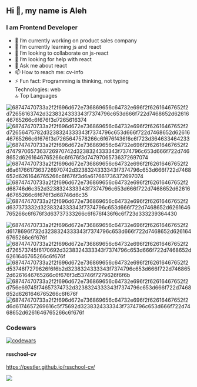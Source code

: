 ## Hi 👋, my name is Aleh
### I am Frontend Developer
- 🔭 I’m currently working on product sales company
- 🌱 I’m currently learning  js and react
- 👯 I’m looking to collaborate on js-react
- 🤔 I’m looking for help with react
- 💬 Ask me about react
- 📫 How to reach me: cv-info
- ⚡ Fun fact: Programming is thinking, not typing  
  Technologies: web  
🔝 Top Languages

![68747470733a2f2f696d672e736869656c64732e696f2f62616467652f2d72656163742d3238324333343f7374796c653d666f722d7468652d6261646765266c6f676f3d7265616374](https://user-images.githubusercontent.com/70837696/153024513-770a2031-903a-4809-8f9f-cd9392d62a6c.svg)
![68747470733a2f2f696d672e736869656c64732e696f2f62616467652f2d72656475782d3238324333343f7374796c653d666f722d7468652d6261646765266c6f676f3d7265647578266c6f676f436f6c6f723d364633464233](https://user-images.githubusercontent.com/70837696/153024524-0d1fa320-a146-40d1-892f-4343d8be02e7.svg)
![68747470733a2f2f696d672e736869656c64732e696f2f62616467652f2d747970657363726970742d3238324333343f7374796c653d666f722d7468652d6261646765266c6f676f3d74797065736372697074](https://user-images.githubusercontent.com/70837696/153024539-6d4cabb4-3937-4e6e-8bcb-b22abf830830.svg)
![68747470733a2f2f696d672e736869656c64732e696f2f62616467652f2d6a6176617363726970742d3238324333343f7374796c653d666f722d7468652d6261646765266c6f676f3d6a617661736372697074](https://user-images.githubusercontent.com/70837696/153024547-37b6baa2-1820-4db6-bfd4-0bf783d5db45.svg)
![68747470733a2f2f696d672e736869656c64732e696f2f62616467652f2d68746d6c352d3238324333343f7374796c653d666f722d7468652d6261646765266c6f676f3d68746d6c35](https://user-images.githubusercontent.com/70837696/153024558-154363f6-6309-4df7-a1b0-0d80779b7f20.svg)
![68747470733a2f2f696d672e736869656c64732e696f2f62616467652f2d637373332d3238324333343f7374796c653d666f722d7468652d6261646765266c6f676f3d63737333266c6f676f436f6c6f723d333239364430](https://user-images.githubusercontent.com/70837696/153024567-78cda61b-4dd2-4867-bb57-14c75ecb0120.svg)

![68747470733a2f2f696d672e736869656c64732e696f2f62616467652f2d6178696f732d3238324333343f7374796c653d666f722d7468652d6261646765266c6f676f](https://user-images.githubusercontent.com/70837696/153024609-ea5847b5-9c15-4fa6-8a12-1e02b3903263.svg)
![68747470733a2f2f696d672e736869656c64732e696f2f62616467652f2d726573745f6170692d3238324333343f7374796c653d666f722d7468652d6261646765266c6f676f](https://user-images.githubusercontent.com/70837696/153024633-c7f580c2-faee-4b85-8b09-7a6284a7a647.svg)
![68747470733a2f2f696d672e736869656c64732e696f2f62616467652f2d53746f7279626f6f6b2d3238324333343f7374796c653d666f722d7468652d6261646765266c6f676f3d53746f7279626f6f6b](https://user-images.githubusercontent.com/70837696/153024643-9bebee3f-b1d3-4975-8765-cb6e25faf1eb.svg)
![68747470733a2f2f696d672e736869656c64732e696f2f62616467652f2d756e69745f74657374732d3238324333343f7374796c653d666f722d7468652d6261646765266c6f676f](https://user-images.githubusercontent.com/70837696/153024669-77c254ad-71a2-43d4-a30f-4940c31b5268.svg)
![68747470733a2f2f696d672e736869656c64732e696f2f62616467652f2d6d6174657269616c5f75692d3238324333343f7374796c653d666f722d7468652d6261646765266c6f676f](https://user-images.githubusercontent.com/70837696/153024682-06572f8e-b382-4b90-b53c-e78216f37648.svg)

### Codewars
[![codewars](https://www.codewars.com/users/pestler/badges/large)](https://www.codewars.com/users/pestler)
#### rsschool-cv
https://pestler.github.io/rsschool-cv/

![](https://komarev.com/ghpvc/?username=pestler&color=red&style=for-the-badge)

